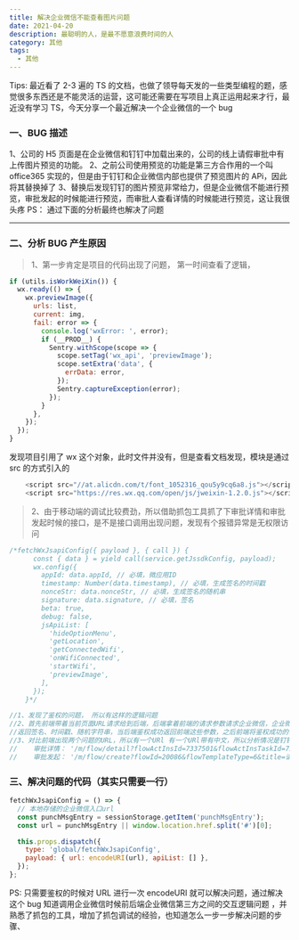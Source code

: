 ```yaml
---
title: 解决企业微信不能查看图片问题
date: 2021-04-20
description: 最聪明的人，是最不愿意浪费时间的人
category: 其他
tags:
  - 其他
---
```


Tips: 最近看了 2-3 遍的 TS 的文档，也做了领导每天发的一些类型编程的题，感觉很多东西还是不能灵活的运营，这可能还需要在写项目上真正运用起来才行，最近没有学习 TS，今天分享一个最近解决一个企业微信的一个 bug

### 一、BUG 描述

1、公司的 H5 页面是在企业微信和钉钉中加载出来的，公司的线上请假审批中有上传图片预览的功能。 2、之前公司使用预览的功能是第三方合作用的一个叫 office365 实现的，但是由于钉钉和企业微信内部也提供了预览图片的 APi，因此将其替换掉了
3、替换后发现钉钉的图片预览非常给力，但是企业微信不能进行预览，审批发起的时候能进行预览，而审批人查看详情的时候能进行预览，这让我很头疼 PS： 通过下面的分析最终也解决了问题

---

### 二、分析 BUG 产生原因

> 1、第一步肯定是项目的代码出现了问题， 第一时间查看了逻辑，

```js
if (utils.isWorkWeiXin()) {
  wx.ready(() => {
    wx.previewImage({
      urls: list,
      current: img,
      fail: error => {
        console.log('wxError: ', error);
        if (__PROD__) {
          Sentry.withScope(scope => {
            scope.setTag('wx_api', 'previewImage');
            scope.setExtra('data', {
              errData: error,
            });
            Sentry.captureException(error);
          });
        }
      },
    });
  });
}
```

发现项目引用了 wx 这个对象，此时文件并没有，但是查看文档发现，模块是通过 src 的方式引入的

```js
    <script src="//at.alicdn.com/t/font_1052316_qou5y9cq6a8.js"></script>
    <script src="https://res.wx.qq.com/open/js/jweixin-1.2.0.js"></script>
```

> 2、由于移动端的调试比较费劲，所以借助抓包工具抓了下审批详情和审批发起时候的接口，是不是接口调用出现问题，发现有个报错异常是无权限访问

```js
/*fetchWxJsapiConfig({ payload }, { call }) {
      const { data } = yield call(service.getJssdkConfig, payload);
      wx.config({
        appId: data.appId, // 必填，微应用ID
        timestamp: Number(data.timestamp), // 必填，生成签名的时间戳
        nonceStr: data.nonceStr, // 必填，生成签名的随机串
        signature: data.signature, // 必填，签名
        beta: true,
        debug: false,
        jsApiList: [
          'hideOptionMenu',
          'getLocation',
          'getConnectedWifi',
          'onWifiConnected',
          'startWifi',
          'previewImage',
        ],
      });
    }*/

//1、发现了鉴权的问题， 所以有这样的逻辑问题
//2、首先前端带着当前页面URL请求给到后端，后端拿着前端的请求参数请求企业微信，企业微信鉴权成功后，
//返回签名、时间戳、随机字符串，当后端鉴权成功返回前端这些参数，之后前端将鉴权成功的信息注册到wx的模块，这样就有权限内调用wx模块的API
//3、对比前端出现两个问题的URL，所以有一个URl 有一个URl带有中文，所以分析情况是钉钉应该是内部对参数URL进行encode后decode，而企业微信是直接对传递的URL进行了decode
//    审批详情： '/m/flow/detail?flowActInsId=7337501&flowActInsTaskId=7337532&flowTaskId=78633&flowTaskType=1&flowTemplateType=21&sourceType=1'
//    审批发起： '/m/flow/create?flowId=20086&flowTemplateType=6&title=请假'
```

### 三、解决问题的代码（其实只需要一行）

```js
fetchWxJsapiConfig = () => {
  // 本地存储的企业微信入口url
  const punchMsgEntry = sessionStorage.getItem('punchMsgEntry');
  const url = punchMsgEntry || window.location.href.split('#')[0];

  this.props.dispatch({
    type: 'global/fetchWxJsapiConfig',
    payload: { url: encodeURI(url), apiList: [] },
  });
};
```

PS: 只需要鉴权的时候对 URL 进行一次 encodeURI 就可以解决问题，通过解决这个 bug 知道调用企业微信时候前后端企业微信第三方之间的交互逻辑问题
，并熟悉了抓包的工具，增加了抓包调试的经验，也知道怎么一步一步解决问题的步骤、
